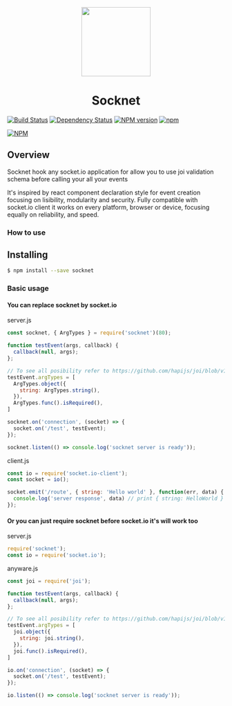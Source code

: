 [socket-io]: https://socket.io

<div align="center">
<img
  width="160px"
  src="https://image.ibb.co/c11zDk/logo_leo.png">
</div>

<h1 align="center">Socknet</h1>

[![Build Status](https://travis-ci.org/leon3s/socknet.svg?branch=master)](https://travis-ci.org/leon3s/socknet)
[![Dependency Status](https://david-dm.org/leon3s/socknet.svg)](https://david-dm.org/leon3s/socknet.svg)
[![NPM version](https://badge.fury.io/js/socknet.svg)](https://www.npmjs.com/package/socknet)
[![npm](https://img.shields.io/npm/dt/socknet.svg)]()

[![NPM](https://nodei.co/npm/socknet.png)](https://nodei.co/npm/socknet/)

<!-- ## Take a look at our get started and documentation on [socknet.io](http://socknet.io) -->

## Overview
Socknet hook any socket.io application for allow you to use joi validation schema before calling your all your events

It&apos;s inspired by react component declaration style for event creation focusing on lisibility, modularity and security.
Fully compatible with socket.io client it works on every platform,
  browser or device, focusing equally on reliability, and speed.

### How to use

## Installing
```sh
$ npm install --save socknet
```

### Basic usage
#### You can replace socknet by socket.io
server.js
```js
const socknet, { ArgTypes } = require('socknet')(80);

function testEvent(args, callback) {
  callback(null, args);
};

// To see all posibility refer to https://github.com/hapijs/joi/blob/v13.3.0/API.md
testEvent.argTypes = [
  ArgTypes.object({
    string: ArgTypes.string(),
  }),
  ArgTypes.func().isRequired(),
]

socknet.on('connection', (socket) => {
  socket.on('/test', testEvent);
});

socknet.listen(() => console.log('socknet server is ready'));
```
client.js
```js
const io = require('socket.io-client');
const socket = io();

socket.emit('/route', { string: 'Hello world' }, function(err, data) {
  console.log('server response', data) // print { string: HelloWorld }
});
```

#### Or you can just require socknet before socket.io it's will work too

server.js
```js
require('socknet');
const io = require('socket.io');
```

anyware.js
```js
const joi = require('joi');

function testEvent(args, callback) {
  callback(null, args);
};

// To see all posibility refer to https://github.com/hapijs/joi/blob/v13.3.0/API.md
testEvent.argTypes = [
  joi.object({
    string: joi.string(),
  }),
  joi.func().isRequired(),
]

io.on('connection', (socket) => {
  socket.on('/test', testEvent);
});

io.listen(() => console.log('socknet server is ready'));
```
